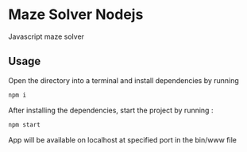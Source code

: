 # Maze Solver Nodejs

Javascript maze solver
## Usage

Open the directory into a terminal and install dependencies by running 

```sh
npm i
```

After installing the dependencies, start the project by running :

```sh
npm start
```

App will be available on localhost at specified port in the bin/www file

